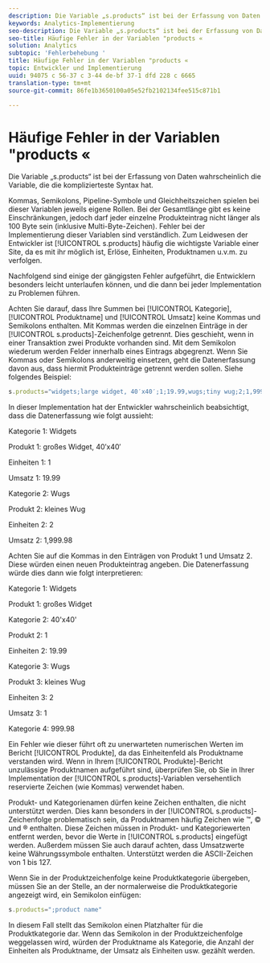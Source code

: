 ```yaml
---
description: Die Variable „s.products“ ist bei der Erfassung von Daten wahrscheinlich die Variable, die die komplizierteste Syntax hat.
keywords: Analytics-Implementierung
seo-description: Die Variable „s.products“ ist bei der Erfassung von Daten wahrscheinlich die Variable, die die komplizierteste Syntax hat.
seo-title: Häufige Fehler in der Variablen "products «
solution: Analytics
subtopic: 'Fehlerbehebung '
title: Häufige Fehler in der Variablen "products «
topic: Entwickler und Implementierung
uuid: 94075 c 56-37 c 3-44 de-bf 37-1 dfd 228 c 6665
translation-type: tm+mt
source-git-commit: 86fe1b3650100a05e52fb2102134fee515c871b1

---
```



# Häufige Fehler in der Variablen "products «

Die Variable „s.products“ ist bei der Erfassung von Daten wahrscheinlich die Variable, die die komplizierteste Syntax hat.

Kommas, Semikolons, Pipeline-Symbole und Gleichheitszeichen spielen bei dieser Variablen jeweils eigene Rollen. Bei der Gesamtlänge gibt es keine Einschränkungen, jedoch darf jeder einzelne Produkteintrag nicht länger als 100 Byte sein (inklusive Multi-Byte-Zeichen). Fehler bei der Implementierung dieser Variablen sind verständlich. Zum Leidwesen der Entwickler ist [!UICONTROL s.products] häufig die wichtigste Variable einer Site, da es mit ihr möglich ist, Erlöse, Einheiten, Produktnamen u.v.m. zu verfolgen.

Nachfolgend sind einige der gängigsten Fehler aufgeführt, die Entwicklern besonders leicht unterlaufen können, und die dann bei jeder Implementation zu Problemen führen.

Achten Sie darauf, dass Ihre Summen bei [!UICONTROL Kategorie], [!UICONTROL Produktname] und [!UICONTROL Umsatz] keine Kommas und Semikolons enthalten. Mit Kommas werden die einzelnen Einträge in der [!UICONTROL s.products]-Zeichenfolge getrennt. Dies geschieht, wenn in einer Transaktion zwei Produkte vorhanden sind. Mit dem Semikolon wiederum werden Felder innerhalb eines Eintrags abgegrenzt. Wenn Sie Kommas oder Semikolons anderweitig einsetzen, geht die Datenerfassung davon aus, dass hiermit Produkteinträge getrennt werden sollen. Siehe folgendes Beispiel:

```js
s.products="widgets;large widget, 40′x40′;1;19.99,wugs;tiny wug;2;1,999.98";
```

In dieser Implementation hat der Entwickler wahrscheinlich beabsichtigt, dass die Datenerfassung wie folgt aussieht:

Kategorie 1: Widgets

Produkt 1: großes Widget, 40′x40′

Einheiten 1: 1

Umsatz 1: 19.99

Kategorie 2: Wugs

Produkt 2: kleines Wug

Einheiten 2: 2

Umsatz 2: 1,999.98

Achten Sie auf die Kommas in den Einträgen von Produkt 1 und Umsatz 2. Diese würden einen neuen Produkteintrag angeben. Die Datenerfassung würde dies dann wie folgt interpretieren:

Kategorie 1: Widgets

Produkt 1: großes Widget

Kategorie 2: 40'x40'

Produkt 2: 1

Einheiten 2: 19.99

Kategorie 3: Wugs

Produkt 3: kleines Wug

Einheiten 3: 2

Umsatz 3: 1

Kategorie 4: 999.98

Ein Fehler wie dieser führt oft zu unerwarteten numerischen Werten im Bericht [!UICONTROL Produkte], da das Einheitenfeld als Produktname verstanden wird. Wenn in Ihrem [!UICONTROL Produkte]-Bericht unzulässige Produktnamen aufgeführt sind, überprüfen Sie, ob Sie in Ihrer Implementation der [!UICONTROL s.products]-Variablen versehentlich reservierte Zeichen (wie Kommas) verwendet haben.

Produkt- und Kategorienamen dürfen keine Zeichen enthalten, die nicht unterstützt werden. Dies kann besonders in der [!UICONTROL s.products]-Zeichenfolge problematisch sein, da Produktnamen häufig Zeichen wie ™, © und ® enthalten. Diese Zeichen müssen in Produkt- und Kategoriewerten entfernt werden, bevor die Werte in [!UICONTROL s.products] eingefügt werden. Außerdem müssen Sie auch darauf achten, dass Umsatzwerte keine Währungssymbole enthalten. Unterstützt werden die ASCII-Zeichen von 1 bis 127.

Wenn Sie in der Produktzeichenfolge keine Produktkategorie übergeben, müssen Sie an der Stelle, an der normalerweise die Produktkategorie angezeigt wird, ein Semikolon einfügen:

```js
s.products=";product name"
```

In diesem Fall stellt das Semikolon einen Platzhalter für die Produktkategorie dar. Wenn das Semikolon in der Produktzeichenfolge weggelassen wird, würden der Produktname als Kategorie, die Anzahl der Einheiten als Produktname, der Umsatz als Einheiten usw. gezählt werden.
